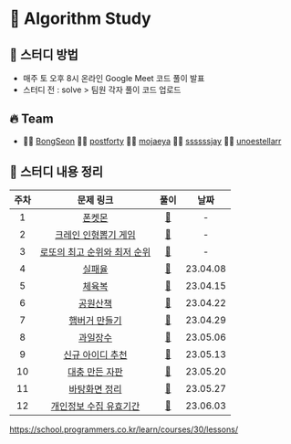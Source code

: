 # 🔆 Algorithm Study

## 📁 스터디 방법

- 매주 토 오후 8시 온라인 Google Meet 코드 풀이 발표
- 스터디 전 : solve > 팀원 각자 풀이 코드 업로드

## 🔥 Team

- 👨‍💻 [BongSeon](https://github.com/BongSeon) 👨‍💻 [postforty](https://github.com/postforty) 👨‍💻 [mojaeya](https://github.com/mojaeya) 👨‍💻 [ssssssjay](https://github.com/ssssssjay) 👨‍💻 [unoestellarr](https://github.com/unoestellarr)

## 📌 스터디 내용 정리

| 주차 |                                            문제 링크                                            |                                                      풀이                                                      |   날짜   |
| :--: | :---------------------------------------------------------------------------------------------: | :------------------------------------------------------------------------------------------------------------: | :------: |
|  1   |            [폰켓몬](https://school.programmers.co.kr/learn/courses/30/lessons/1845)             |                 [📁](https://github.com/mojaeya/algorithm-gaepum/tree/main/solve/0300_폰켓몬)                  |    -     |
|  2   |     [크레인 인형뽑기 게임](https://school.programmers.co.kr/learn/courses/30/lessons/64061)     |        [📁](https://github.com/mojaeya/algorithm-gaepum/tree/main/solve/0400_크레인%20인형뽑기%20게임)         |    -     |
|  3   | [로또의 최고 순위와 최저 순위](https://school.programmers.co.kr/learn/courses/30/lessons/77484) | [📁](https://github.com/mojaeya/algorithm-gaepum/tree/main/solve/0300_로또의%20최고%20순위와%20최저%20순위%20) |    -     |
|  4   |            [실패율](https://school.programmers.co.kr/learn/courses/30/lessons/42889)            |                 [📁](https://github.com/mojaeya/algorithm-gaepum/tree/main/solve/0408_실패율)                  | 23.04.08 |
|  5   |            [체육복](https://school.programmers.co.kr/learn/courses/30/lessons/42862)            |                 [📁](https://github.com/mojaeya/algorithm-gaepum/tree/main/solve/0415_체육복)                  | 23.04.15 |
|  6   |          [공원산책](https://school.programmers.co.kr/learn/courses/30/lessons/172928)           |                [📁](https://github.com/mojaeya/algorithm-gaepum/tree/main/solve/0422_공원산책)                 | 23.04.22 |
|  7   |        [햄버거 만들기](https://school.programmers.co.kr/learn/courses/30/lessons/133502)        |             [📁](https://github.com/mojaeya/algorithm-gaepum/tree/main/solve/0429_햄버거%20만들기)             | 23.04.29 |
|  8   |          [과일장수](https://school.programmers.co.kr/learn/courses/30/lessons/135808)           |                [📁](https://github.com/mojaeya/algorithm-gaepum/tree/main/solve/0506_과일장수)                 | 23.05.06 |
|  9   |       [신규 아이디 추천](https://school.programmers.co.kr/learn/courses/30/lessons/72410)       |          [📁](https://github.com/mojaeya/algorithm-gaepum/tree/main/solve/0513_신규%20아이디%20추천)           | 23.05.13 |
|  10  |       [대충 만든 자판](https://school.programmers.co.kr/learn/courses/30/lessons/160586)        |           [📁](https://github.com/mojaeya/algorithm-gaepum/tree/main/solve/0520_대충%20만든%20자판)            | 23.05.20 |
|  11  |        [바탕화면 정리](https://school.programmers.co.kr/learn/courses/30/lessons/161990)        |             [📁](https://github.com/mojaeya/algorithm-gaepum/tree/main/solve/0527_바탕화면%20정리)             | 23.05.27 |
|  12  |   [개인정보 수집 유효기간](https://school.programmers.co.kr/learn/courses/30/lessons/150370)    |          [📁](https://github.com/mojaeya/algorithm-gaepum/tree/main/solve/0603_개인정보수집유효기간)           | 23.06.03 |

https://school.programmers.co.kr/learn/courses/30/lessons/
